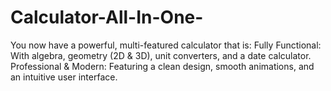 # Calculator-All-In-One-
You now have a powerful, multi-featured calculator that is: Fully Functional: With algebra, geometry (2D &amp; 3D), unit converters, and a date calculator. Professional &amp; Modern: Featuring a clean design, smooth animations, and an intuitive user interface.
